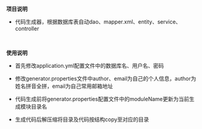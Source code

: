 **项目说明** 

- 代码生成器，根据数据库表自动dao、mapper.xml、entity、service、controller

<br>

**使用说明**
 
- 首先修改application.yml配置文件中的数据库名、用户名、密码

- 修改generator.properties文件中author、email为自己的个人信息，author为姓名拼音全拼，email为自己常用邮箱地址

- 代码生成前将generator.properties配置文件中的moduleName更新为当前生成模块目录名

- 生成代码后解压缩将目录及代码按结构copy至对应的目录

